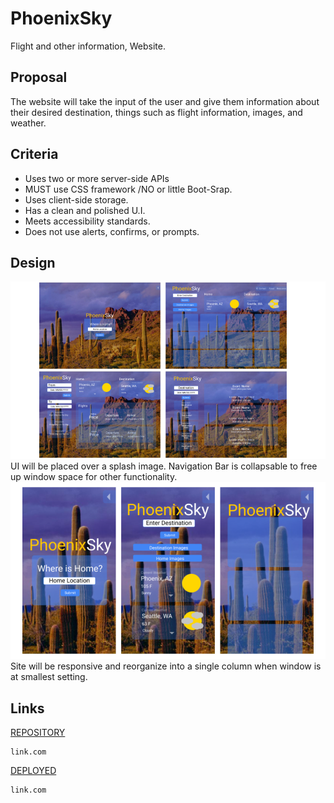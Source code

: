 # PhoenixSky
Flight and other information, Website. 

## Proposal
The website will take the input of the user and give them information about their desired destination, things such as flight information, images, and weather.


## Criteria
* Uses two or more server-side APIs
* MUST use CSS framework /NO or little Boot-Srap.
* Uses client-side storage.
* Has a clean and polished U.I.
* Meets accessibility standards.
* Does not use alerts, confirms, or prompts.


## Design
![image](./assets/img/PhoenixSunFront.png)
UI will be placed over a splash image. Navigation Bar is collapsable to free up window space for other functionality.
![image](./assets/img/PhoenixSunSmall.png)
Site will be responsive and reorganize into a single column when window is at smallest setting.



## Links
[REPOSITORY](link.com)
```
link.com
```

[DEPLOYED](link.com)
```
link.com
```